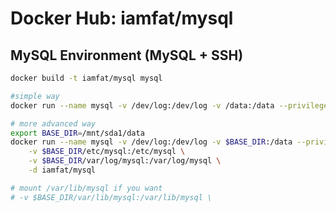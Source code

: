 Docker Hub: iamfat/mysql
===========

## MySQL Environment (MySQL + SSH)
```bash
docker build -t iamfat/mysql mysql

#simple way
docker run --name mysql -v /dev/log:/dev/log -v /data:/data --privileged -d iamfat/mysql

# more advanced way
export BASE_DIR=/mnt/sda1/data
docker run --name mysql -v /dev/log:/dev/log -v $BASE_DIR:/data --privileged \
    -v $BASE_DIR/etc/mysql:/etc/mysql \
    -v $BASE_DIR/var/log/mysql:/var/log/mysql \
    -d iamfat/mysql

# mount /var/lib/mysql if you want
# -v $BASE_DIR/var/lib/mysql:/var/lib/mysql \

```
